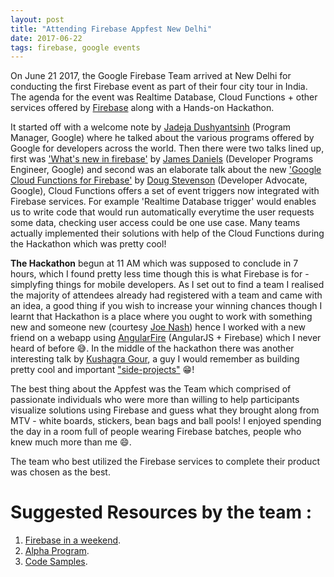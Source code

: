 ```yaml
---
layout: post
title: "Attending Firebase Appfest New Delhi"
date: 2017-06-22
tags: firebase, google events
---
```


On June 21 2017, the Google Firebase Team arrived at New Delhi 
for conducting the first Firebase event as part of their four city tour in India. The agenda for the event was Realtime 
Database, Cloud Functions + other 
services offered by [Firebase](https://firebase.google.com/) along with a Hands-on Hackathon. 

It started off with a welcome note by 
[Jadeja Dushyantsinh](https://twitter.com/JadejaDA) (Program Manager, Google) where he talked about the 
various programs offered by Google for developers across the world. Then there were two talks lined up, first was 
['What's new in firebase'](https://www.youtube.com/watch?v=m7a26ymUu2U)
by [James Daniels](https://twitter.com/jamesuriah) (Developer Programs Engineer, Google) and second was an elaborate 
talk about the new ['Google Cloud Functions for Firebase'](https://firebase.google.com/docs/functions/) by 
[Doug Stevenson](https://twitter.com/CodingDoug) (Developer Advocate, Google), Cloud Functions offers a set of
event triggers now integrated with Firebase services. For example 'Realtime Database trigger' would enables us to write code
 that would run automatically everytime the user requests some data, checking user access could be one use case. Many teams 
 actually implemented their solutions with help of the Cloud Functions during the Hackathon which was pretty cool!
 
 <b>The Hackathon</b> begun at 11 AM which was supposed to conclude in 7 hours, which I found pretty less time though this is 
 what Firebase is for - simplyfing things for mobile developers. As I set out to find a team I realised the majority of attendees already had registered with a team and came 
 with an idea, a good thing if you wish to increase your winning chances though I learnt that Hackathon is a place
 where you ought to work with something new and someone new (courtesy [Joe Nash](https://twitter.com/jna_sh/)) hence I worked 
 with a new friend on
 a webapp using [AngularFire](https://www.firebase.com/docs/web/libraries/angular/api.html) (AngularJS + Firebase) which I never heard of before :sweat_smile:.
 In the middle of the hackathon there was another interesting talk by [Kushagra Gour](https://twitter.com/chinchang457),
 a guy I would remember as building pretty cool and important ["side-projects"](https://github.com/chinchang) :grin:!
 
 The best thing about the Appfest was the Team which comprised of passionate individuals who were more than willing to help participants visualize solutions 
 using Firebase and guess what they brought along from MTV - white boards, stickers, bean bags and ball pools!
I enjoyed spending the day in a room full of people wearing Firebase batches, people who knew much more than me :smile:.

The team who best utilized the Firebase services to complete their product was chosen as the best.

# Suggested Resources by the team :

1. [Firebase in a weekend](https://www.udacity.com/course/firebase-in-a-weekend-by-google-android--ud0352).
2. [Alpha Program](https://services.google.com/fb/forms/firebasealphaprogram/).
3. [Code Samples](https://github.com/firebase).

 
 
 
